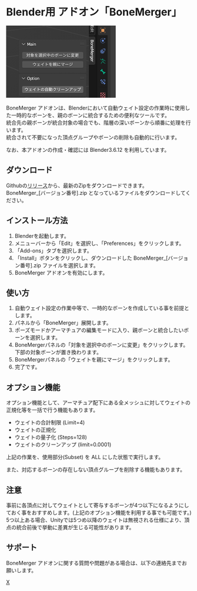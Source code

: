 # Blender用 アドオン「BoneMerger」

![画像](./Images/image.png)

BoneMerger アドオンは、Blenderにおいて自動ウェイト設定の作業時に使用した一時的なボーンを、親のボーンに統合するための便利なツールです。  
統合先の親ボーンが統合対象の場合でも、階層の深いボーンから順番に処理を行います。  
統合されて不要になった頂点グループやボーンの削除も自動的に行います。  

なお、本アドオンの作成・確認には Blender3.6.12 を利用しています。

## ダウンロード

Githubの[リリース](https://github.com/AoiKamishiro/BoneMerger/releases)から、最新のZipをダウンロードできます。  
BoneMerger_[バージョン番号].zip となっているファイルをダウンロードしてください。  

## インストール方法

1. Blenderを起動します。
2. メニューバーから「Edit」を選択し、「Preferences」をクリックします。
3. 「Add-ons」タブを選択します。
4. 「Install」ボタンをクリックし、ダウンロードした BoneMerger_[バージョン番号].zip ファイルを選択します。
5. BoneMerger アドオンを有効にします。

## 使い方

1. 自動ウェイト設定の作業中等で、一時的なボーンを作成している事を前提とします。
2. パネルから「BoneMerger」展開します。
3. ポーズモードかアーマチュアの編集モードに入り、親ボーンと統合したいボーンを選択します。
4. BoneMergerパネルの「対象を選択中のボーンに変更」をクリックします。下部の対象ボーンが置き換わります。
5. BoneMergerパネルの「ウェイトを親にマージ」をクリックします。
6. 完了です。

## オプション機能

オプション機能として、アーマチュア配下にある全メッシュに対してウェイトの正規化等を一括で行う機能もあります。

- ウェイトの合計制限 (Limit=4)
- ウェイトの正規化
- ウェイトの量子化 (Steps=128)
- ウェイトのクリーンアップ (limit=0.0001)

上記の作業を、使用部分(Subset) を ALL にした状態で実行します。

また、対応するボーンの存在しない頂点グループを削除する機能もあります。

## 注意

事前に各頂点に対してウェイトとして寄与するボーンが4つ以下になるようにしておく事をおすすめします。(上記のオプション機能を利用する事でも可能です。)  
5つ以上ある場合、Unityでは5つめ以降のウェイトは無視される仕様により、頂点の統合前後で挙動に差異が生じる可能性があります。  

## サポート

BoneMerger アドオンに関する質問や問題がある場合は、以下の連絡先までお願いします。

[X](https://x.com/aoi3192)
